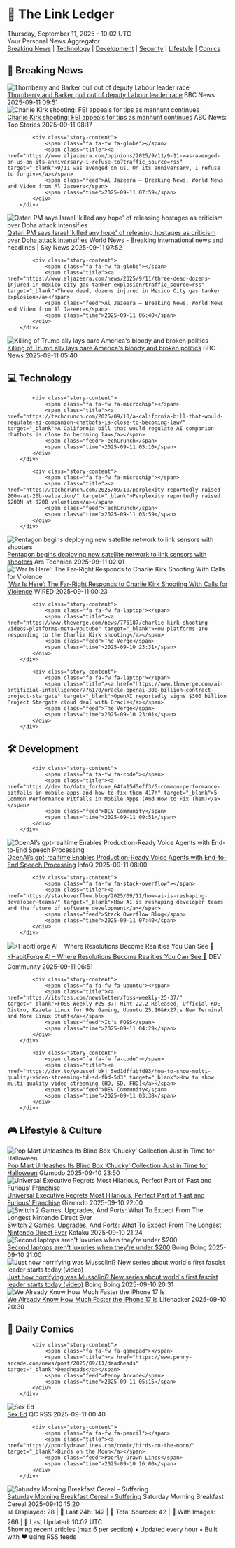 <!-- Processing 54 RSS feeds at 2025-09-11 10:01:46 UTC -->
<!-- Processing: Saturday Morning Breakfast Cereal -->
<!-- Processing: Garfield -->
<!-- Processing: Dinosaur Comics -->
<!-- Processing: CNN Breaking News -->
<!-- Processing: BBC Breaking News -->
<!-- Processing: CBC News -->
<!-- Error processing https://rss.cbc.ca/lineup/topstories.xml: The read operation timed out -->
<!-- Processing: Reuters World News -->
<!-- Processing: ABC News Breaking -->
<!-- Processing: NBC News Breaking -->
<!-- Processing: Guardian World News -->
<!-- Processing: Sky News World -->
<!-- Processing: O'Reilly Radar -->
<!-- Processing: Slashdot -->
<!-- Processing: Dev.to -->
<!-- Processing: StackOverflow Blog -->
<!-- Processing: DistroWatch -->
<!-- Processing: Red Hat Blog -->
<!-- Processing: Ubuntu Blog -->
<!-- Processing: GitLab Blog -->
<!-- Processing: InfoQ -->
<!-- Processing: DZone -->
<!-- Processing: Martin Fowler -->
<!-- Processing: Coding Horror -->
<!-- Processing: The Pragmatic Engineer -->
<!-- Processing: Kotaku -->
<!-- Processing: Krebs on Security -->
<!-- Processing: Schneier on Security -->
<!-- Generated 5 new posts out of 27 feeds processed -->
<div class="newspaper-header">
    <h1 class="newspaper-title">📰 The Link Ledger</h1>
    <div class="newspaper-date">Thursday, September 11, 2025 - 10:02 UTC</div>
    <div class="newspaper-subtitle">Your Personal News Aggregator</div>
</div>

<div class="newspaper-nav">
    <a href="#breaking">Breaking News</a> |
    <a href="#tech">Technology</a> |
    <a href="#dev">Development</a> |
    <a href="#security">Security</a> |
    <a href="#lifestyle">Lifestyle</a> |
    <a href="#webcomics">Comics</a>
</div>

<div class="news-section breaking-news" id="breaking">
<h2 class="section-header">🚨 Breaking News</h2>
<div class="stories-container">
<div class="story">
            <img src="https://ichef.bbci.co.uk/ace/standard/240/cpsprodpb/289e/live/37ee9840-8edf-11f0-a84b-ed021aa99e21.jpg" alt="Thornberry and Barker pull out of deputy Labour leader race" class="story-image" loading="lazy" onerror="this.style.display='none'">
            <div class="story-content">
                <span class="fa fa-fw fa-flag"></span>
                <span class="title"><a href="https://www.bbc.com/news/articles/cg7dzejkz4ro?at_medium=RSS&at_campaign=rss" target="_blank">Thornberry and Barker pull out of deputy Labour leader race</a></span>
                <span class="feed">BBC News</span>
                <span class="time">2025-09-11 09:51</span>
            </div>
        </div>
<div class="story">
            <img src="https://s.abcnews.com/images/Politics/charlie-kirk-speaking-gty-jt-250910_1757547358804_hpMain_4x3t_384.jpg" alt="Charlie Kirk shooting: FBI appeals for tips as manhunt continues" class="story-image" loading="lazy" onerror="this.style.display='none'">
            <div class="story-content">
                <span class="fa fa-fw fa-tv"></span>
                <span class="title"><a href="https://abcnews.go.com/US/charlie-kirk-shooting-fbi-appeals-tips-manhunt-continues/story?id=125469211" target="_blank">Charlie Kirk shooting: FBI appeals for tips as manhunt continues</a></span>
                <span class="feed">ABC News: Top Stories</span>
                <span class="time">2025-09-11 08:17</span>
            </div>
        </div>
<div class="story">
            
            <div class="story-content">
                <span class="fa fa-fw fa-globe"></span>
                <span class="title"><a href="https://www.aljazeera.com/opinions/2025/9/11/9-11-was-avenged-on-us-on-its-anniversary-i-refuse-to?traffic_source=rss" target="_blank">9/11 was avenged on us. On its anniversary, I refuse to forgive</a></span>
                <span class="feed">Al Jazeera – Breaking News, World News and Video from Al Jazeera</span>
                <span class="time">2025-09-11 07:59</span>
            </div>
        </div>
<div class="story">
            <img src="https://e3.365dm.com/25/09/1920x1080/skynews-doha-qatar_7015380.jpg?20250909162305" alt="Qatari PM says Israel &#x27;killed any hope&#x27; of releasing hostages as criticism over Doha attack intensifies" class="story-image" loading="lazy" onerror="this.style.display='none'">
            <div class="story-content">
                <span class="fa fa-fw fa-satellite"></span>
                <span class="title"><a href="https://news.sky.com/story/qatari-pm-says-israel-killed-any-hope-of-releasing-hostages-as-criticism-over-doha-attack-intensifies-13428564" target="_blank">Qatari PM says Israel &#x27;killed any hope&#x27; of releasing hostages as criticism over Doha attack intensifies</a></span>
                <span class="feed">World News - Breaking international news and headlines | Sky News</span>
                <span class="time">2025-09-11 07:52</span>
            </div>
        </div>
<div class="story">
            
            <div class="story-content">
                <span class="fa fa-fw fa-globe"></span>
                <span class="title"><a href="https://www.aljazeera.com/news/2025/9/11/three-dead-dozens-injured-in-mexico-city-gas-tanker-explosion?traffic_source=rss" target="_blank">Three dead, dozens injured in Mexico City gas tanker explosion</a></span>
                <span class="feed">Al Jazeera – Breaking News, World News and Video from Al Jazeera</span>
                <span class="time">2025-09-11 06:40</span>
            </div>
        </div>
<div class="story">
            <img src="https://ichef.bbci.co.uk/ace/standard/240/cpsprodpb/d5b8/live/18af2db0-8ed4-11f0-9cf6-cbf3e73ce2b9.jpg" alt="Killing of Trump ally lays bare America&#x27;s bloody and broken politics" class="story-image" loading="lazy" onerror="this.style.display='none'">
            <div class="story-content">
                <span class="fa fa-fw fa-earth-americas"></span>
                <span class="title"><a href="https://www.bbc.com/news/articles/cm2z9z4m22ro?at_medium=RSS&at_campaign=rss" target="_blank">Killing of Trump ally lays bare America&#x27;s bloody and broken politics</a></span>
                <span class="feed">BBC News</span>
                <span class="time">2025-09-11 05:40</span>
            </div>
        </div>
</div>
</div>
<div class="news-section tech-news" id="tech">
<h2 class="section-header">💻 Technology</h2>
<div class="stories-container">
<div class="story">
            
            <div class="story-content">
                <span class="fa fa-fw fa-microchip"></span>
                <span class="title"><a href="https://techcrunch.com/2025/09/10/a-california-bill-that-would-regulate-ai-companion-chatbots-is-close-to-becoming-law/" target="_blank">A California bill that would regulate AI companion chatbots is close to becoming law</a></span>
                <span class="feed">TechCrunch</span>
                <span class="time">2025-09-11 05:10</span>
            </div>
        </div>
<div class="story">
            
            <div class="story-content">
                <span class="fa fa-fw fa-microchip"></span>
                <span class="title"><a href="https://techcrunch.com/2025/09/10/perplexity-reportedly-raised-200m-at-20b-valuation/" target="_blank">Perplexity reportedly raised $200M at $20B valuation</a></span>
                <span class="feed">TechCrunch</span>
                <span class="time">2025-09-11 03:59</span>
            </div>
        </div>
<div class="story">
            <img src="https://cdn.arstechnica.net/wp-content/uploads/2025/09/f9tranche1-1-500x500.jpg" alt="Pentagon begins deploying new satellite network to link sensors with shooters" class="story-image" loading="lazy" onerror="this.style.display='none'">
            <div class="story-content">
                <span class="fa fa-fw fa-cog"></span>
                <span class="title"><a href="https://arstechnica.com/space/2025/09/pentagon-begins-deploying-new-satellite-network-to-link-sensors-with-shooters/" target="_blank">Pentagon begins deploying new satellite network to link sensors with shooters</a></span>
                <span class="feed">Ars Technica</span>
                <span class="time">2025-09-11 02:01</span>
            </div>
        </div>
<div class="story">
            <img src="https://media.wired.com/photos/68c1d0639fcf6b1cd7c96d5f/master/pass/pol_charliekirk_GettyImages-2179971149.jpg" alt="‘War Is Here’: The Far-Right Responds to Charlie Kirk Shooting With Calls for Violence" class="story-image" loading="lazy" onerror="this.style.display='none'">
            <div class="story-content">
                <span class="fa fa-fw fa-bolt"></span>
                <span class="title"><a href="https://www.wired.com/story/far-right-reactions-charlie-kirk-shooting-civil-war/" target="_blank">‘War Is Here’: The Far-Right Responds to Charlie Kirk Shooting With Calls for Violence</a></span>
                <span class="feed">WIRED</span>
                <span class="time">2025-09-11 00:23</span>
            </div>
        </div>
<div class="story">
            
            <div class="story-content">
                <span class="fa fa-fw fa-laptop"></span>
                <span class="title"><a href="https://www.theverge.com/news/776187/charlie-kirk-shooting-videos-platforms-meta-youtube" target="_blank">How platforms are responding to the Charlie Kirk shooting</a></span>
                <span class="feed">The Verge</span>
                <span class="time">2025-09-10 23:31</span>
            </div>
        </div>
<div class="story">
            
            <div class="story-content">
                <span class="fa fa-fw fa-laptop"></span>
                <span class="title"><a href="https://www.theverge.com/ai-artificial-intelligence/776170/oracle-openai-300-billion-contract-project-stargate" target="_blank">OpenAI reportedly signs $300 billion Project Stargate cloud deal with Oracle</a></span>
                <span class="feed">The Verge</span>
                <span class="time">2025-09-10 23:01</span>
            </div>
        </div>
</div>
</div>
<div class="news-section dev-news" id="dev">
<h2 class="section-header">🛠️ Development</h2>
<div class="stories-container">
<div class="story">
            
            <div class="story-content">
                <span class="fa fa-fw fa-code"></span>
                <span class="title"><a href="https://dev.to/data_fortune_64fa15d5eff3/5-common-performance-pitfalls-in-mobile-apps-and-how-to-fix-them-417h" target="_blank">5 Common Performance Pitfalls in Mobile Apps (And How to Fix Them)</a></span>
                <span class="feed">DEV Community</span>
                <span class="time">2025-09-11 09:51</span>
            </div>
        </div>
<div class="story">
            <img src="https://res.infoq.com/news/2025/09/openai-gpt-realtime/en/headerimage/GettyImages-1138451118-1757517374254.jpeg" alt="OpenAI’s gpt-realtime Enables Production-Ready Voice Agents with End-to-End Speech Processing" class="story-image" loading="lazy" onerror="this.style.display='none'">
            <div class="story-content">
                <span class="fa fa-fw fa-info-circle"></span>
                <span class="title"><a href="https://www.infoq.com/news/2025/09/openai-gpt-realtime/?utm_campaign=infoq_content&utm_source=infoq&utm_medium=feed&utm_term=global" target="_blank">OpenAI’s gpt-realtime Enables Production-Ready Voice Agents with End-to-End Speech Processing</a></span>
                <span class="feed">InfoQ</span>
                <span class="time">2025-09-11 08:00</span>
            </div>
        </div>
<div class="story">
            
            <div class="story-content">
                <span class="fa fa-fw fa-stack-overflow"></span>
                <span class="title"><a href="https://stackoverflow.blog/2025/09/11/how-ai-is-reshaping-developer-teams/" target="_blank">How AI is reshaping developer teams and the future of software development</a></span>
                <span class="feed">Stack Overflow Blog</span>
                <span class="time">2025-09-11 07:40</span>
            </div>
        </div>
<div class="story">
            <img src="https://media2.dev.to/dynamic/image/width=800%2Cheight=%2Cfit=scale-down%2Cgravity=auto%2Cformat=auto/https%3A%2F%2Fdev-to-uploads.s3.amazonaws.com%2Fuploads%2Farticles%2F0ydyzur6spt0f42zkezx.png" alt="⚡HabitForge AI – Where Resolutions Become Realities You Can See 👀" class="story-image" loading="lazy" onerror="this.style.display='none'">
            <div class="story-content">
                <span class="fa fa-fw fa-code"></span>
                <span class="title"><a href="https://dev.to/divyasinghdev/habitforge-ai-where-resolutions-become-realities-you-can-see-4e8d" target="_blank">⚡HabitForge AI – Where Resolutions Become Realities You Can See 👀</a></span>
                <span class="feed">DEV Community</span>
                <span class="time">2025-09-11 06:51</span>
            </div>
        </div>
<div class="story">
            
            <div class="story-content">
                <span class="fa fa-fw fa-ubuntu"></span>
                <span class="title"><a href="https://itsfoss.com/newsletter/foss-weekly-25-37/" target="_blank">FOSS Weekly #25.37: Mint 22.2 Released, Official KDE Distro, Kazeta Linux for 90s Gaming, Ubuntu 25.10&#x27;s New Terminal and More Linux Stuff</a></span>
                <span class="feed">It's FOSS</span>
                <span class="time">2025-09-11 04:29</span>
            </div>
        </div>
<div class="story">
            
            <div class="story-content">
                <span class="fa fa-fw fa-code"></span>
                <span class="title"><a href="https://dev.to/youssef_bkj_5ed1dffabfd95/how-to-show-multi-quality-video-streaming-hd-sd-fhd-5d3" target="_blank">How to show multi-quality video streaming (HD, SD, FHD)</a></span>
                <span class="feed">DEV Community</span>
                <span class="time">2025-09-11 03:38</span>
            </div>
        </div>
</div>
</div>
<div class="news-section lifestyle-news" id="lifestyle">
<h2 class="section-header">🎮 Lifestyle & Culture</h2>
<div class="stories-container">
<div class="story">
            <img src="https://gizmodo.com/app/uploads/2025/09/Chucky-final-popmart-.jpg" alt="Pop Mart Unleashes Its Blind Box ‘Chucky’ Collection Just in Time for Halloween" class="story-image" loading="lazy" onerror="this.style.display='none'">
            <div class="story-content">
                <span class="fa fa-fw fa-computer"></span>
                <span class="title"><a href="https://gizmodo.com/pop-mart-unleashes-its-blind-box-chucky-collection-just-in-time-for-halloween-2000657269" target="_blank">Pop Mart Unleashes Its Blind Box ‘Chucky’ Collection Just in Time for Halloween</a></span>
                <span class="feed">Gizmodo</span>
                <span class="time">2025-09-10 23:50</span>
            </div>
        </div>
<div class="story">
            <img src="https://gizmodo.com/app/uploads/2025/09/F9-Fast-Furious-Space.jpg" alt="Universal Executive Regrets Most Hilarious, Perfect Part of ‘Fast and Furious’ Franchise" class="story-image" loading="lazy" onerror="this.style.display='none'">
            <div class="story-content">
                <span class="fa fa-fw fa-computer"></span>
                <span class="title"><a href="https://gizmodo.com/universal-executive-regrets-most-hilarious-perfect-part-of-fast-and-furious-franchise-2000657222" target="_blank">Universal Executive Regrets Most Hilarious, Perfect Part of ‘Fast and Furious’ Franchise</a></span>
                <span class="feed">Gizmodo</span>
                <span class="time">2025-09-10 22:00</span>
            </div>
        </div>
<div class="story">
            <img src="https://kotaku.com/app/uploads/2025/09/New-Project-9.jpg" alt="Switch 2 Games, Upgrades, And Ports: What To Expect From The Longest Nintendo Direct Ever" class="story-image" loading="lazy" onerror="this.style.display='none'">
            <div class="story-content">
                <span class="fa fa-fw fa-gamepad"></span>
                <span class="title"><a href="https://kotaku.com/nintendo-direct-switch-2-leaks-mario-re7-smash-bros-2000624779" target="_blank">Switch 2 Games, Upgrades, And Ports: What To Expect From The Longest Nintendo Direct Ever</a></span>
                <span class="feed">Kotaku</span>
                <span class="time">2025-09-10 21:24</span>
            </div>
        </div>
<div class="story">
            <img src="https://i0.wp.com/boingboing.net/wp-content/uploads/2025/09/Apple-MacBook-Air-13.3-1.jpg?fit=1300%2C976&amp;quality=60&amp;ssl=1" alt="Second laptops aren&#x27;t luxuries when they&#x27;re under $200" class="story-image" loading="lazy" onerror="this.style.display='none'">
            <div class="story-content">
                <span class="fa fa-fw fa-arrow-right"></span>
                <span class="title"><a href="https://boingboing.net/2025/09/10/second-laptops-arent-luxuries-when-theyre-under-200.html" target="_blank">Second laptops aren&#x27;t luxuries when they&#x27;re under $200</a></span>
                <span class="feed">Boing Boing</span>
                <span class="time">2025-09-10 21:00</span>
            </div>
        </div>
<div class="story">
            <img src="https://i0.wp.com/boingboing.net/wp-content/uploads/2025/09/mussolini.jpeg?fit=1080%2C574&amp;quality=60&amp;ssl=1" alt="Just how horrifying was Mussolini? New series about world&#x27;s first fascist leader starts today (video)" class="story-image" loading="lazy" onerror="this.style.display='none'">
            <div class="story-content">
                <span class="fa fa-fw fa-arrow-right"></span>
                <span class="title"><a href="https://boingboing.net/2025/09/10/just-how-horrifying-was-mussolini-new-series-about-worlds-first-fascist-leader-starts-today-video.html" target="_blank">Just how horrifying was Mussolini? New series about world&#x27;s first fascist leader starts today (video)</a></span>
                <span class="feed">Boing Boing</span>
                <span class="time">2025-09-10 20:31</span>
            </div>
        </div>
<div class="story">
            <img src="https://lifehacker.com/imagery/articles/01K4TCK30XY5DK0EGM5M17S385/hero-image.jpg" alt="We Already Know How Much Faster the iPhone 17 Is" class="story-image" loading="lazy" onerror="this.style.display='none'">
            <div class="story-content">
                <span class="fa fa-fw fa-life-ring"></span>
                <span class="title"><a href="https://lifehacker.com/tech/we-already-know-how-much-faster-the-iphone-17-is?utm_medium=RSS" target="_blank">We Already Know How Much Faster the iPhone 17 Is</a></span>
                <span class="feed">Lifehacker</span>
                <span class="time">2025-09-10 20:30</span>
            </div>
        </div>
</div>
</div>
<div class="news-section webcomics-section" id="webcomics">
<h2 class="section-header">🎨 Daily Comics</h2>
<div class="stories-container">
<div class="story">
            
            <div class="story-content">
                <span class="fa fa-fw fa-gamepad"></span>
                <span class="title"><a href="https://www.penny-arcade.com/news/post/2025/09/11/deadheads" target="_blank">Deadheads</a></span>
                <span class="feed">Penny Arcade</span>
                <span class="time">2025-09-11 05:15</span>
            </div>
        </div>
<div class="story">
            <img src="http://www.questionablecontent.net/comics/5655.png" alt="Sex Ed" class="story-image" loading="lazy" onerror="this.style.display='none'">
            <div class="story-content">
                <span class="fa fa-fw fa-music"></span>
                <span class="title"><a href="http://questionablecontent.net/view.php?comic=5655" target="_blank">Sex Ed</a></span>
                <span class="feed">QC RSS</span>
                <span class="time">2025-09-11 00:40</span>
            </div>
        </div>
<div class="story">
            
            <div class="story-content">
                <span class="fa fa-fw fa-pencil"></span>
                <span class="title"><a href="https://poorlydrawnlines.com/comic/birds-on-the-moon/" target="_blank">Birds on the Moon</a></span>
                <span class="feed">Poorly Drawn Lines</span>
                <span class="time">2025-09-10 16:00</span>
            </div>
        </div>
<div class="story">
            <img src="https://www.smbc-comics.com/comics/1757395084-20250910.png" alt="Saturday Morning Breakfast Cereal - Suffering" class="story-image" loading="lazy" onerror="this.style.display='none'">
            <div class="story-content">
                <span class="fa fa-fw fa-smile"></span>
                <span class="title"><a href="https://www.smbc-comics.com/comic/suffering-4" target="_blank">Saturday Morning Breakfast Cereal - Suffering</a></span>
                <span class="feed">Saturday Morning Breakfast Cereal</span>
                <span class="time">2025-09-10 15:20</span>
            </div>
        </div>
</div>
</div>

<div class="newspaper-footer">
    <div class="stats">
        📊 Displayed: 28 | 📅 Last 24h: 142 | 📡 Total Sources: 42 | 📸 With Images: 266 |
        🔄 Last Updated: 10:02 UTC
    </div>
    <div class="footer-note">
        Showing recent articles (max 6 per section) • Updated every hour • Built with ❤️ using RSS feeds
    </div>
</div>
